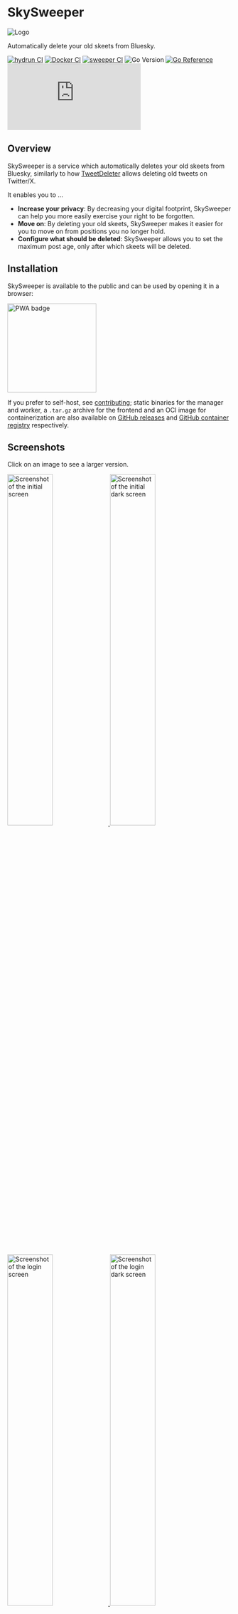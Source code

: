 # SkySweeper

![Logo](./docs/logo-readme.png)

Automatically delete your old skeets from Bluesky.

[![hydrun CI](https://github.com/pojntfx/skysweeper/actions/workflows/hydrun.yaml/badge.svg)](https://github.com/pojntfx/skysweeper/actions/workflows/hydrun.yaml)
[![Docker CI](https://github.com/pojntfx/skysweeper/actions/workflows/docker.yaml/badge.svg)](https://github.com/pojntfx/skysweeper/actions/workflows/docker.yaml)
[![sweeper CI](https://github.com/pojntfx/skysweeper/actions/workflows/sweeper.yaml/badge.svg)](https://github.com/pojntfx/skysweeper/actions/workflows/sweeper.yaml)
![Go Version](https://img.shields.io/badge/go%20version-%3E=1.21-61CFDD.svg)
[![Go Reference](https://pkg.go.dev/badge/github.com/pojntfx/skysweeper.svg)](https://pkg.go.dev/github.com/pojntfx/skysweeper)
[![Matrix](https://img.shields.io/matrix/skysweeper:matrix.org)](https://matrix.to/#/#skysweeper:matrix.org?via=matrix.org)

## Overview

SkySweeper is a service which automatically deletes your old skeets from Bluesky, similarly to how [TweetDeleter](https://tweetdeleter.com/) allows deleting old tweets on Twitter/X.

It enables you to ...

- **Increase your privacy**: By decreasing your digital footprint, SkySweeper can help you more easily exercise your right to be forgotten.
- **Move on**: By deleting your old skeets, SkySweeper makes it easier for you to move on from positions you no longer hold.
- **Configure what should be deleted**: SkySweeper allows you to set the maximum post age, only after which skeets will be deleted.

## Installation

SkySweeper is available to the public and can be used by opening it in a browser:

<a href="https://skysweeper.p8.lu/"><img src="https://github.com/pojntfx/webnetesctl/raw/main/img/launch.png" alt="PWA badge" width="200"/></a>

If you prefer to self-host, see [contributing](#contributing); static binaries for the manager and worker, a `.tar.gz` archive for the frontend and an OCI image for containerization are also available on [GitHub releases](https://github.com/pojntfx/skysweeper/releases) and [GitHub container registry](https://github.com/pojntfx/skysweeper/packages) respectively.

## Screenshots

Click on an image to see a larger version.

<a style="display:inline" href="./docs/screenshot-initial.png?raw=true">
<img src="./docs/screenshot-initial.png" width="45%" alt="Screenshot of the initial screen" title="Screenshot of the initial screen">
</a>

<a style="display:inline" href="./docs/screenshot-initial-dark.png?raw=true">
<img src="./docs/screenshot-initial-dark.png" width="45%" alt="Screenshot of the initial dark screen" title="Screenshot of the initial dark screen">
</a>

<a style="display:inline" href="./docs/screenshot-login.png?raw=true">
<img src="./docs/screenshot-login.png" width="45%" alt="Screenshot of the login screen" title="Screenshot of the login screen">
</a>

<a style="display:inline" href="./docs/screenshot-login-dark.png?raw=true">
<img src="./docs/screenshot-login-dark.png" width="45%" alt="Screenshot of the login dark screen" title="Screenshot of the login dark screen">
</a>

<a style="display:inline" href="./docs/screenshot-disabled.png?raw=true">
<img src="./docs/screenshot-disabled.png" width="45%" alt="Screenshot of the disabled screen" title="Screenshot of the disabled screen">
</a>

<a style="display:inline" href="./docs/screenshot-enabled.png?raw=true">
<img src="./docs/screenshot-enabled.png" width="45%" alt="Screenshot of the enabled screen" title="Screenshot of the enabled screen">
</a>

<a style="display:inline" href="./docs/screenshot-initial-mobile.png?raw=true">
<img src="./docs/screenshot-initial-mobile.png" width="45%" alt="Screenshot of the initial mobile screen" title="Screenshot of the initial mobile screen">
</a>

<a style="display:inline" href="./docs/screenshot-initial-mobile-dark.png?raw=true">
<img src="./docs/screenshot-initial-mobile-dark.png" width="45%" alt="Screenshot of the initial mobile dark screen" title="Screenshot of the initial mobile dark screen">
</a>

<a style="display:inline" href="./docs/screenshot-login-mobile.png?raw=true">
<img src="./docs/screenshot-login-mobile.png" width="45%" alt="Screenshot of the login mobile screen" title="Screenshot of the login mobile screen">
</a>

<a style="display:inline" href="./docs/screenshot-login-mobile-dark.png?raw=true">
<img src="./docs/screenshot-login-mobile-dark.png" width="45%" alt="Screenshot of the login mobile dark screen" title="Screenshot of the login mobile dark screen">
</a>

## Reference

### Command Line Arguments

```shell
$ skysweeper-server --help
Automatically delete your old skeets from Bluesky.
Find more information at:
https://github.com/pojntfx/skysweeper

Usage:
  skysweeper-server [command]

Available Commands:
  completion  Generate the autocompletion script for the specified shell
  help        Help about any command
  manager     Start an SkySweeper manager
  worker      Start an SkySweeper worker

Flags:
  -h, --help                        help for skysweeper-server
      --postgres-url DATABASE_URL   PostgreSQL URL (can also be set using DATABASE_URL env variable) (default "postgresql://postgres@localhost:5432/skysweeper?sslmode=disable")

Use "skysweeper-server [command] --help" for more information about a command.
```

<details>
  <summary>Expand subcommand reference</summary>

#### Manager

```shell
$ skysweeper-server manager --help
Start an SkySweeper manager

Usage:
  skysweeper-server manager [flags]

Aliases:
  manager, w

Flags:
  -h, --help            help for manager
      --laddr string    Listen address (default ":1337")
      --origin string   Allowed CORS origin (default "https://skysweeper.p8.lu")

Global Flags:
      --postgres-url DATABASE_URL   PostgreSQL URL (can also be set using DATABASE_URL env variable) (default "postgresql://postgres@localhost:5432/skysweeper?sslmode=disable")
```

#### Worker

```shell
$ skysweeper-server worker --help
Start an SkySweeper worker

Usage:
  skysweeper-server worker [flags]

Aliases:
  worker, w

Flags:
      --api-key string                       API key to check incoming requests for
      --apply-writes-limit int               Limit of records to apply writes for per API call (see https://atproto.com/blog/rate-limits-pds-v3; 10 as of September 2023) (default 10)
      --dry-run                              Whether to do a dry run (only fetch for posts to be deleted without actually deleting them) (default true)
  -h, --help                                 help for worker
      --laddr string                         Listen address (default ":1338")
      --list-records-limit int               Limit of records to return per API call (see https://atproto.com/blog/rate-limits-pds-v3; 100 as of September 2023) (default 100)
      --rate-limit-points-did int            Maximum amount of rate limit points to spend per DID (see https://atproto.com/blog/rate-limits-pds-v3; must be less than 1666 per hour as of September 2023) (default 200)
      --rate-limit-points-global int         Maximum amount of rate limit points to spend per rate limit reset interval for this IP (see https://atproto.com/blog/rate-limits-pds-v3; must be less than 3000 per hour as of September 2023) (default 2500)
      --rate-limit-reset-interval duration   Duration of a rate limit reset interval for this IP (see https://atproto.com/blog/rate-limits-pds-v3; 5 minutes as of September 2023) (default 5m0s)
      --verbose                              Whether to enable verbose logging

Global Flags:
      --postgres-url DATABASE_URL   PostgreSQL URL (can also be set using DATABASE_URL env variable) (default "postgresql://postgres@localhost:5432/skysweeper?sslmode=disable")
```

</details>

### Environment Variables

All command line arguments described above can also be set using environment variables; for example, to set `--dry-run` to `false` with an environment variable, use `SKYSWEEPER_DRY_RUN='false'`. In addition to this, there are also some aliases in place for compatibility with Railway/Heroku conventions; for example, you can `export PORT=3000` to listen on port 3000 as an alternative to setting the listen address, or `export DATABASE_URL='postgresql://username:password@myhost:5432/mydb'` to set the database URL. For more info, see the [command line arguments](#command-line-arguments).

## Acknowledgements

- [sqlc-dev/sqlc](https://github.com/sqlc-dev/sqlc) provides the SQL library.
- [pressly/goose](https://github.com/pressly/goose) provides migration support.
- [bluesky-social/indigo](https://github.com/bluesky-social/indigo) provides the Bluesky API client.

## Contributing

To contribute, please use the [GitHub flow](https://guides.github.com/introduction/flow/) and follow our [Code of Conduct](./CODE_OF_CONDUCT.md).

To build and start a development version of SkySweeper locally, run the following:

```shell
$ git clone https://github.com/pojntfx/skysweeper.git
$ cd skysweeper

$ make depend
$ docker rm -f skysweeper-postgres && docker run -d --name skysweeper-postgres -p 5432:5432 -e POSTGRES_HOST_AUTH_METHOD=trust -e POSTGRES_DB=skysweeper postgres
$ docker exec skysweeper-postgres bash -c 'until pg_isready; do sleep 1; done'

$ export SKYSWEEPER_ORIGIN='http://localhost:3000'
$ go run ./cmd/skysweeper-server manager # Starts the manager

# In another terminal
$ export SKYSWEEPER_API_KEY='supersecureapikey'
$ # export SKYSWEEPER_DRY_RUN='false' # Uncomment to actually delete posts instead of just logging the execution plan
$ go run ./cmd/skysweeper-server worker # Starts the worker

# In another terminal
$ export SKYSWEEPER_API_DEFAULT='http://localhost:1337'
$ cd frontend
$ bun dev # Now visit http://localhost:3000 to open the frontend and sign in

# In another terminal
$ export SKYSWEEPER_API_KEY='supersecureapikey'
$ curl -v -H "Authorization: Bearer ${SKYSWEEPER_API_KEY}" -X DELETE http://localhost:1338/posts # Scans for skeets and deletes them
```

Of course, you can also contribute to the utilities and VPNs like this.

Have any questions or need help? Chat with us [on Matrix](https://matrix.to/#/#skysweeper:matrix.org?via=matrix.org)!

## License

SkySweeper (c) 2023 Felicitas Pojtinger and contributors

SPDX-License-Identifier: AGPL-3.0
